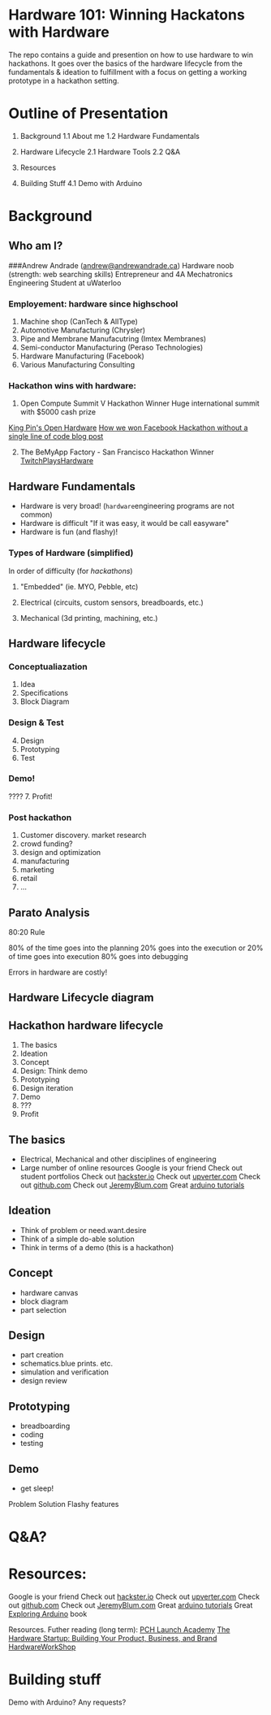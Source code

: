 # Hardware 101: Winning Hackatons with Hardware

The repo contains a guide and presention on how to use hardware to win hackathons.  It goes over the basics of the hardware lifecycle from the fundamentals & ideation to fulfillment with a focus on getting a working prototype in a hackathon setting.


# Outline of Presentation
1. Background
1.1 About me
1.2 Hardware Fundamentals

2. Hardware Lifecycle
2.1 Hardware Tools
2.2 Q&A

3.  Resources

4. Building Stuff
4.1 Demo with Arduino

# Background

## Who am I?

###Andrew Andrade (andrew@andrewandrade.ca)
Hardware noob (strength: web searching skills)
Entrepreneur and 4A Mechatronics Engineering Student at uWaterloo

### Employement: hardware since highschool
1. Machine shop (CanTech & AllType)
2. Automotive Manufacturing (Chrysler)
3. Pipe and Membrane Manufacutring (Imtex Membranes)
4. Semi-conductor Manufacturing (Peraso Technologies)
5. Hardware Manufacturing (Facebook)
6. Various Manufacturing Consulting

### Hackathon wins with hardware:

1. Open Compute Summit V Hackathon Winner
Huge international summit with $5000 cash prize

[King Pin's Open Hardware](https:..www.hackster.io.372.ocp14hackathon)
[How we won Facebook Hackathon without a single line of code blog post](www.opencompute.org.blog.ocp-hackathon-winner-the-codeless-hack.)

2. The BeMyApp Factory - San Francisco Hackathon Winner
[TwitchPlaysHardware](https:..www.hackster.io.392.twitchplayshardware)

## Hardware Fundamentals
- Hardware is very broad! (`hardware`engineering programs are not common)
- Hardware is difficult
"If it was easy, it would be call easyware"
- Hardware is fun (and flashy)!


### Types of Hardware (simplified)
In order of difficulty (for *hackathons*)

1. "Embedded" (ie. MYO, Pebble, etc)

2. Electrical (circuits, custom sensors, breadboards, etc.)
3. Mechanical (3d printing, machining, etc.)


## Hardware lifecycle

### Conceptualiazation
1. Idea
2. Specifications
3. Block Diagram

### Design & Test
4. Design
5. Prototyping
6. Test

### Demo!
????
7. Profit!

### Post hackathon
1. Customer discovery. market research
2. crowd funding?
3. design and optimization
4. manufacturing
5. marketing
6. retail
7. ...


## Parato Analysis
80:20 Rule

80% of the time goes into the planning
20% goes into the execution
or
20% of time goes into execution
80% goes into debugging


Errors in hardware are costly!



## Hardware Lifecycle diagram


## Hackathon hardware lifecycle
1. The basics
2. Ideation
3. Concept
4. Design: Think demo
5. Prototyping
6. Design iteration
7. Demo
8. ???
9. Profit


## The basics

- Electrical, Mechanical and other disciplines of engineering
- Large number of online resources
Google is your friend
Check out student portfolios
Check out [hackster.io](http:..hackster.io)
Check out [upverter.com](http:..upverter.com)
Check out [github.com](http:..github.com)
Check out [JeremyBlum.com](http:..www.jeremyblum.com.)
Great [arduino tutorials](http:..www.jeremyblum.com.category.arduino-tutorials.)


## Ideation
- Think of problem or need.want.desire
- Think of a simple do-able solution
- Think in terms of a demo (this is a hackathon)

## Concept
- hardware canvas
- block diagram
- part selection

## Design 
- part creation
- schematics.blue prints. etc.
- simulation and verification
- design review

## Prototyping

- breadboarding
- coding
- testing

## Demo

- get sleep!

Problem
Solution
Flashy features 

# Q&A?


# Resources:


Google is your friend
Check out [hackster.io](http://hackster.io)
Check out [upverter.com](http://upverter.com)
Check out [github.com](http://github.com)
Check out [JeremyBlum.com](http://www.jeremyblum.com.)
Great [arduino tutorials](http://www.jeremyblum.com.category.arduino-tutorials.)
Great [Exploring Arduino](http://amzn.to.1NBGbIv) book

Resources. Futher reading (long term):
[PCH Launch Academy](http://hackathon.pchintl.com.launch-academy.)
[The Hardware Startup: Building Your Product, Business, and Brand ](http://amzn.to.1OkC9WC)
[HardwareWorkShop](http://hardwareworkshop.com.)

# Building stuff

Demo with Arduino?
Any requests?



